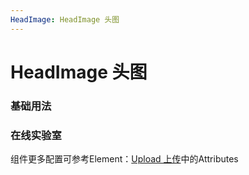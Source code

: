 ```yaml
---
HeadImage: HeadImage 头图
---
```

# HeadImage 头图

### 基础用法

<ClientOnly>
<field-headimage-demo blockName="headimageField1"/>
</ClientOnly>

### 在线实验室
<ClientOnly>
<ams-config name="headimage" type="field"/>
</ClientOnly>

组件更多配置可参考Element：[Upload 上传](http://element-cn.eleme.io/#/zh-CN/component/upload)中的Attributes

